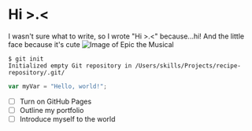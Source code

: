 # Hi >.<
I wasn't sure what to write, so I wrote "Hi >.<" because...hi! And the little face because it's cute
![Image of Epic the Musical](https://static.wikia.nocookie.net/epicthemusical/images/3/3e/Epic_The_Musical_Album_Cover.png/revision/latest/scale-to-width-down/1200?cb=20241230083621)

```
$ git init
Initialized empty Git repository in /Users/skills/Projects/recipe-repository/.git/
```

``` javascript
var myVar = "Hello, world!";
```
- [ ] Turn on GitHub Pages
- [ ] Outline my portfolio
- [ ] Introduce myself to the world
